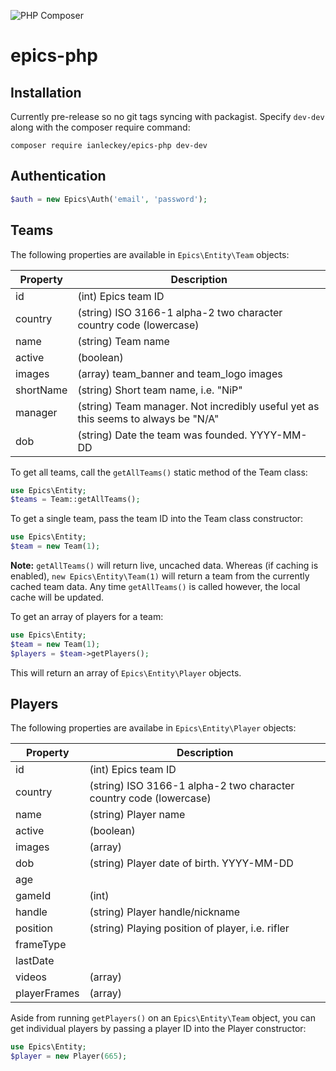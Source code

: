 ![PHP Composer](https://github.com/ianleckey/epics-php/workflows/PHP%20Composer/badge.svg)

# epics-php

## Installation

Currently pre-release so no git tags syncing with packagist. Specify `dev-dev` along with the composer require command:

`composer require ianleckey/epics-php dev-dev`

## Authentication

```php
$auth = new Epics\Auth('email', 'password');
```

## Teams

The following properties are available in `Epics\Entity\Team` objects:

| Property | Description |
| --- | --- |
| id | (int) Epics team ID |
| country | (string) ISO 3166-1 alpha-2 two character country code (lowercase) |
| name | (string) Team name |
| active | (boolean) |
| images | (array) team_banner and team_logo images |
| shortName | (string) Short team name, i.e. "NiP" |
| manager | (string) Team manager. Not incredibly useful yet as this seems to always be "N/A" |
| dob | (string) Date the team was founded. YYYY-MM-DD |


To get all teams, call the `getAllTeams()` static method of the Team class:

```php
use Epics\Entity;
$teams = Team::getAllTeams();
```

To get a single team, pass the team ID into the Team class constructor:

```php
use Epics\Entity;
$team = new Team(1);
```

**Note:** `getAllTeams()` will return live, uncached data. Whereas (if caching is enabled), `new Epics\Entity\Team(1)` will return a team from the currently cached team data. Any time `getAllTeams()` is called however, the local cache will be updated.

To get an array of players for a team:

```php
use Epics\Entity;
$team = new Team(1);
$players = $team->getPlayers();
```

This will return an array of `Epics\Entity\Player` objects.

## Players

The following properties are availabe in `Epics\Entity\Player` objects:

| Property | Description |
| --- | --- |
| id | (int) Epics team ID |
| country | (string) ISO 3166-1 alpha-2 two character country code (lowercase) |
| name | (string) Player name |
| active | (boolean) |
| images | (array) |
| dob | (string) Player date of birth. YYYY-MM-DD |
| age | |
| gameId | (int) |
| handle | (string) Player handle/nickname |
| position | (string) Playing position of player, i.e. rifler |
| frameType | |
| lastDate | |
| videos | (array) |
| playerFrames | (array) |

Aside from running `getPlayers()` on an `Epics\Entity\Team` object, you can get individual players by passing a player ID into the Player constructor:

```php
use Epics\Entity;
$player = new Player(665);
```